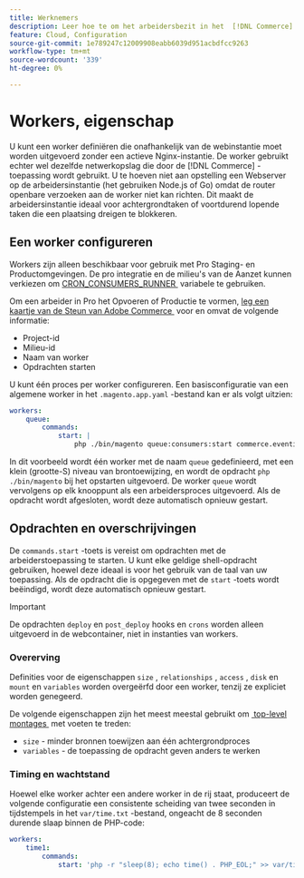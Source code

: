```yaml
---
title: Werknemers
description: Leer hoe te om het arbeidersbezit in het  [!DNL Commerce]  dossier van de toepassingsconfiguratie te vormen.
feature: Cloud, Configuration
source-git-commit: 1e789247c12009908eabb6039d951acbdfcc9263
workflow-type: tm+mt
source-wordcount: '339'
ht-degree: 0%

---
```


# Workers, eigenschap

U kunt een worker definiëren die onafhankelijk van de webinstantie moet worden uitgevoerd zonder een actieve Nginx-instantie. De worker gebruikt echter wel dezelfde netwerkopslag die door de [!DNL Commerce] -toepassing wordt gebruikt. U te hoeven niet aan opstelling een Webserver op de arbeidersinstantie (het gebruiken Node.js of Go) omdat de router openbare verzoeken aan de worker niet kan richten. Dit maakt de arbeidersinstantie ideaal voor achtergrondtaken of voortdurend lopende taken die een plaatsing dreigen te blokkeren.

## Een worker configureren

Workers zijn alleen beschikbaar voor gebruik met Pro Staging- en Productomgevingen. De pro integratie en de milieu&#39;s van de Aanzet kunnen verkiezen om [&#x200B; CRON_CONSUMERS_RUNNER &#x200B;](../environment/variables-deploy.md#cron_consumers_runner) variabele te gebruiken.

Om een arbeider in Pro het Opvoeren of Productie te vormen, [&#x200B; leg een kaartje van de Steun van Adobe Commerce &#x200B;](https://experienceleague.adobe.com/docs/commerce-knowledge-base/kb/help-center-guide/magento-help-center-user-guide.html?lang=nl-NL#submit-ticket) voor en omvat de volgende informatie:

- Project-id
- Milieu-id
- Naam van worker
- Opdrachten starten

U kunt één proces per worker configureren. Een basisconfiguratie van een algemene worker in het `.magento.app.yaml` -bestand kan er als volgt uitzien:

```yaml
workers:
    queue:
        commands:
            start: |
                php ./bin/magento queue:consumers:start commerce.eventing.event.publish
```

In dit voorbeeld wordt één worker met de naam `queue` gedefinieerd, met een klein (grootte-S) niveau van brontoewijzing, en wordt de opdracht `php ./bin/magento` bij het opstarten uitgevoerd. De worker `queue` wordt vervolgens op elk knooppunt als een arbeidersproces uitgevoerd. Als de opdracht wordt afgesloten, wordt deze automatisch opnieuw gestart.

## Opdrachten en overschrijvingen

De `commands.start` -toets is vereist om opdrachten met de arbeiderstoepassing te starten. U kunt elke geldige shell-opdracht gebruiken, hoewel deze ideaal is voor het gebruik van de taal van uw toepassing. Als de opdracht die is opgegeven met de `start` -toets wordt beëindigd, wordt deze automatisch opnieuw gestart.

>[!IMPORTANT]
>
>De opdrachten `deploy` en `post_deploy` hooks en `crons` worden alleen uitgevoerd in de webcontainer, niet in instanties van workers.

### Overerving

Definities voor de eigenschappen `size` , `relationships` , `access` , `disk` en `mount` en `variables` worden overgeërfd door een worker, tenzij ze expliciet worden genegeerd.

De volgende eigenschappen zijn het meest meestal gebruikt om [&#x200B; top-level montages &#x200B;](properties.md) met voeten te treden:

- `size` - minder bronnen toewijzen aan één achtergrondproces
- `variables` - de toepassing de opdracht geven anders te werken

### Timing en wachtstand

Hoewel elke worker achter een andere worker in de rij staat, produceert de volgende configuratie een consistente scheiding van twee seconden in tijdstempels in het `var/time.txt` -bestand, ongeacht de 8 seconden durende slaap binnen de PHP-code:

```yaml
workers:
    time1:
        commands:
            start: 'php -r "sleep(8); echo time() . PHP_EOL;" >> var/time.txt& sleep 2'
```
